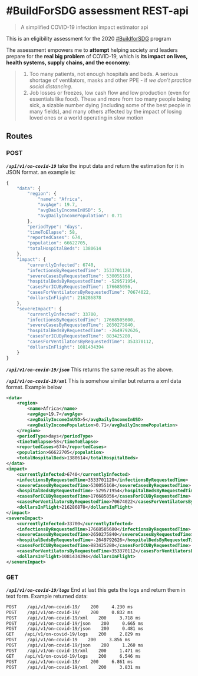 # #BuildForSDG assessment REST-api

> A simplified COVID-19 infection impact estimator api

This is an eligibility assessment for the 2020 [#BuildforSDG](https://buildforsdg.andela.com/) program

The assessment empowers me to **attempt** helping society and leaders prepare for the **real big problem** of COVID-19, which is **its impact on lives, health systems, supply chains, and the economy**:
>
> 1. Too many patients, not enough hospitals and beds. A serious shortage of ventilators, masks and other PPE - if *we don’t practice social distancing*.
> 2. Job losses or freezes, low cash flow and low production (even for essentials like food). These and more from too many people being sick, a sizable number dying (including some of the best people in many fields), and many others affected by the impact of losing loved ones or a world operating in slow motion

## Routes

### POST

***`/api/v1/on-covid-19`***
take the input data and return the estimation for
it in JSON format. an example is:

```js
{
    "data": {
        "region": {
            "name": "Africa",
            "avgAge": 19.7,
            "avgDailyIncomeInUSD": 5,
            "avgDailyIncomePopulation": 0.71
        },
        "periodType": "days",
        "timeToElapse": 58,
        "reportedCases": 674,
        "population": 66622705,
        "totalHospitalBeds": 1380614
    },
    "impact": {
        "currentlyInfected": 6740,
        "infectionsByRequestedTime": 3533701120,
        "severeCasesByRequestedTime": 530055168,
        "hospitalBedsByRequestedTime": -529571954,
        "casesForICUByRequestedTime": 176685056,
        "casesForVentilatorsByRequestedTime": 70674022,
        "dollarsInFlight": 216286878
    },
    "severeImpact": {
        "currentlyInfected": 33700,
        "infectionsByRequestedTime": 17668505600,
        "severeCasesByRequestedTime": 2650275840,
        "hospitalBedsByRequestedTime": -2649792626,
        "casesForICUByRequestedTime": 883425280,
        "casesForVentilatorsByRequestedTime": 353370112,
        "dollarsInFlight": 1081434394
    }
}
```

***`/api/v1/on-covid-19/json`***
This returns the same result as the above.

***`/api/v1/on-covid-19/xml`***
This is somehow similar but returns a xml data format. Example below

```xml
<data>
    <region>
        <name>Africa</name>
        <avgAge>19.7</avgAge>
        <avgDailyIncomeInUSD>5</avgDailyIncomeInUSD>
        <avgDailyIncomePopulation>0.71</avgDailyIncomePopulation>
    </region>
    <periodType>days</periodType>
    <timeToElapse>58</timeToElapse>
    <reportedCases>674</reportedCases>
    <population>66622705</population>
    <totalHospitalBeds>1380614</totalHospitalBeds>
</data>
<impact>
    <currentlyInfected>6740</currentlyInfected>
    <infectionsByRequestedTime>3533701120</infectionsByRequestedTime>
    <severeCasesByRequestedTime>530055168</severeCasesByRequestedTime>
    <hospitalBedsByRequestedTime>-529571954</hospitalBedsByRequestedTime>
    <casesForICUByRequestedTime>176685056</casesForICUByRequestedTime>
    <casesForVentilatorsByRequestedTime>70674022</casesForVentilatorsByRequestedTime>
    <dollarsInFlight>216286878</dollarsInFlight>
</impact>
<severeImpact>
    <currentlyInfected>33700</currentlyInfected>
    <infectionsByRequestedTime>17668505600</infectionsByRequestedTime>
    <severeCasesByRequestedTime>2650275840</severeCasesByRequestedTime>
    <hospitalBedsByRequestedTime>-2649792626</hospitalBedsByRequestedTime>
    <casesForICUByRequestedTime>883425280</casesForICUByRequestedTime>
    <casesForVentilatorsByRequestedTime>353370112</casesForVentilatorsByRequestedTime>
    <dollarsInFlight>1081434394</dollarsInFlight>
</severeImpact>
```

### GET

***`/api/v1/on-covid-19/logs`***
End at last this gets the logs and return them in text form. Example returned data:

```txt
POST    /api/v1/on-covid-19/    200     4.230 ms
POST    /api/v1/on-covid-19/    200     0.832 ms
POST    /api/v1/on-covid-19/xml    200     3.718 ms
POST    /api/v1/on-covid-19/json    200     0.665 ms
POST    /api/v1/on-covid-19/json    200     0.481 ms
GET    /api/v1/on-covid-19/logs    200     2.829 ms
POST    /api/v1/on-covid-19    200     3.856 ms
POST    /api/v1/on-covid-19/json    200     1.260 ms
POST    /api/v1/on-covid-19/xml    200     1.471 ms
GET    /api/v1/on-covid-19/logs    200     6.546 ms
POST    /api/v1/on-covid-19/    200     6.861 ms
POST    /api/v1/on-covid-19/xml    200     3.831 ms
```
